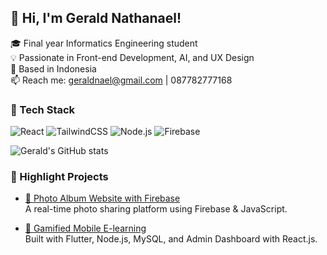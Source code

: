 ## 👋 Hi, I'm Gerald Nathanael!

🎓 Final year Informatics Engineering student  
💡 Passionate in Front-end Development, AI, and UX Design  
📍 Based in Indonesia  
📫 Reach me: geraldnael@gmail.com | 087782777168

### 🚀 Tech Stack
![React](https://img.shields.io/badge/-React-blue?style=flat-square&logo=react)
![TailwindCSS](https://img.shields.io/badge/-Tailwind-38B2AC?style=flat-square&logo=tailwind-css)
![Node.js](https://img.shields.io/badge/-Node.js-green?style=flat-square&logo=node.js)
![Firebase](https://img.shields.io/badge/-Firebase-ffca28?style=flat-square&logo=firebase)

![Gerald's GitHub stats](https://github-readme-stats.vercel.app/api?username=geraldnael&show_icons=true&theme=radical)

### 📌 Highlight Projects

- [📸 Photo Album Website with Firebase](https://discuss-forum-nu.vercel.app)  
  A real-time photo sharing platform using Firebase & JavaScript.

- [📱 Gamified Mobile E-learning](https://github.com/geraldnathanael/elearning-app)  
  Built with Flutter, Node.js, MySQL, and Admin Dashboard with React.js.
